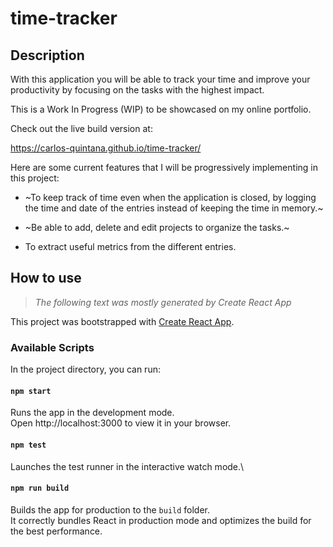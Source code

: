 # time-tracker

## Description
With this application you will be able to track your time and improve your productivity by focusing on the tasks with the highest impact.

This is a Work In Progress (WIP) to be showcased on my online portfolio.

Check out the live build version at:

https://carlos-quintana.github.io/time-tracker/

Here are some current features that I will be progressively implementing in this project:

- ~To keep track of time even when the application is closed, by logging the time and date of the entries instead of keeping the time in memory.~

- ~Be able to add, delete and edit projects to organize the tasks.~

- To extract useful metrics from the different entries.



## How to use
>*The following text was mostly generated by Create React App*

This project was bootstrapped with [Create React App](https://github.com/facebook/create-react-app).

### Available Scripts
In the project directory, you can run:

#### `npm start`
Runs the app in the development mode.\
Open http://localhost:3000 to view it in your browser.

#### `npm test`
Launches the test runner in the interactive watch mode.\

#### `npm run build`
Builds the app for production to the `build` folder.\
It correctly bundles React in production mode and optimizes the build for the best performance.
